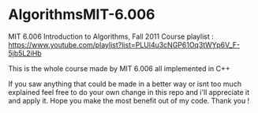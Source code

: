 # AlgorithmsMIT-6.006

MIT 6.006 Introduction to Algorithms, Fall 2011
Course playlist : https://www.youtube.com/playlist?list=PLUl4u3cNGP61Oq3tWYp6V_F-5jb5L2iHb 

This is the whole course made by MIT 6.006 all implemented in C++ 

If you saw anything that could be made in a better way or isnt too much explained feel free to do your own change in this repo and i'll appreciate it and apply it.
Hope you make the most benefit out of my code.
Thank you !
